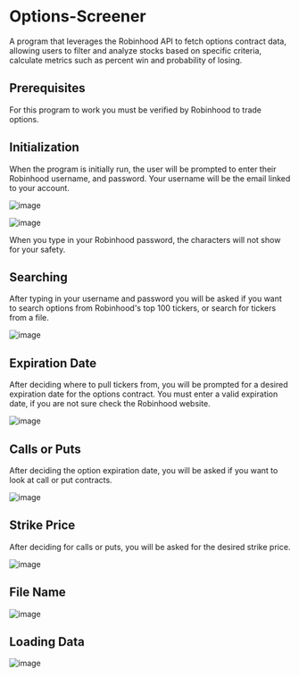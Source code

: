# Options-Screener
A program that leverages the Robinhood API to fetch options contract data, allowing users to filter and analyze stocks based on specific criteria, calculate metrics such as percent win and probability of losing. 

## Prerequisites 

For this program to work you must be verified by Robinhood to trade options.

## Initialization 

When the program is initially run, the user will be prompted to enter their Robinhood username, and password. Your username will be the email linked to your account. 

![image](https://github.com/michaelslice/Options-Screener/assets/110714088/e75c0963-3379-4665-b433-9557dc854e3b)

![image](https://github.com/michaelslice/Options-Screener/assets/110714088/38b2feca-7d0a-450a-9b76-07b3a9d3c399)

When you type in your Robinhood password, the characters will not show for your safety.

## Searching

After typing in your username and password you will be asked if you want to search options from Robinhood's top 100 tickers, or search for tickers from a file.

![image](https://github.com/michaelslice/Options-Screener/assets/110714088/ffdfcfcd-c716-4555-8b47-0a1878303fd5)

## Expiration Date

After deciding where to pull tickers from, you will be prompted for a desired expiration date for the options contract. You must enter a valid expiration date, if you are not sure check the Robinhood website. 

![image](https://github.com/michaelslice/Options-Screener/assets/110714088/3280ff31-7cdb-4fd8-9daf-f733141043f4)

## Calls or Puts

After deciding the option expiration date, you will be asked if you want to look at call or put contracts.

![image](https://github.com/michaelslice/Options-Screener/assets/110714088/1434f7a9-2f0d-4413-8597-ab7f903af5e8)

## Strike Price

After deciding for calls or puts, you will be asked for the desired strike price.

![image](https://github.com/michaelslice/Options-Screener/assets/110714088/0a391d51-576b-41ce-871c-d730d903b9c7)

## File Name

![image](https://github.com/michaelslice/Options-Screener/assets/110714088/0a08c52d-f657-4836-bea1-4c3b1156aeb3)

## Loading Data

![image](https://github.com/michaelslice/Options-Screener/assets/110714088/ec1d17b5-b80a-4fa6-825f-88aa79eee4ac)



